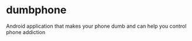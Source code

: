 # dumbphone
Android application that makes your phone dumb and can help you control phone addiction
